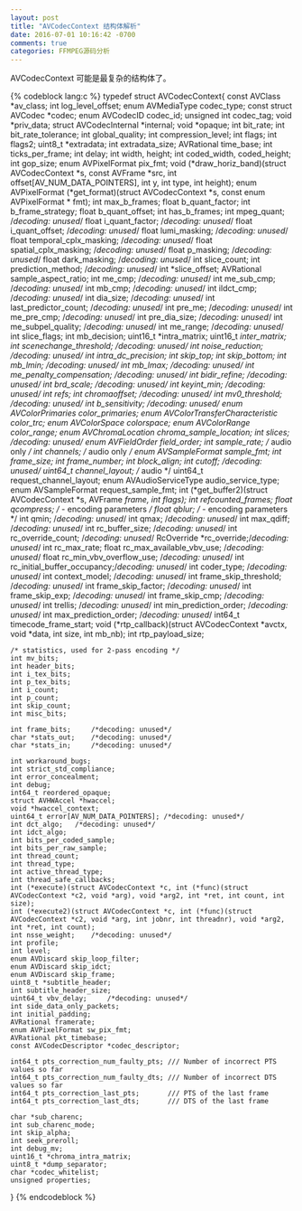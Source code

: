 ```yaml
---
layout: post
title: "AVCodecContext 结构体解析"
date: 2016-07-01 10:16:42 -0700
comments: true
categories: FFMPEG源码分析
---
```


AVCodecContext 可能是最复杂的结构体了。
<!--more-->

{% codeblock lang:c %}
typedef struct AVCodecContext{
	const AVClass *av_class;
	int log_level_offset;
	enum AVMediaType codec_type;
	const struct AVCodec *codec;
	enum AVCodecID     codec_id;
	unsigned int codec_tag;
	void *priv_data;
	struct AVCodecInternal *internal;
	void *opaque;
	int bit_rate;
	int bit_rate_tolerance;
	int global_quality;
	int compression_level;
	int flags;
	int flags2;
	uint8_t *extradata;
	int extradata_size;
	AVRational time_base;
	int ticks_per_frame;
	int delay;
	int width, height;
	int coded_width, coded_height;
	int gop_size;
	enum AVPixelFormat pix_fmt;
	void (*draw_horiz_band)(struct AVCodecContext *s,
                            const AVFrame *src, int offset[AV_NUM_DATA_POINTERS],
                            int y, int type, int height);
	enum AVPixelFormat (*get_format)(struct AVCodecContext *s, const enum AVPixelFormat * fmt);
	int max_b_frames;
	float b_quant_factor;
	int b_frame_strategy;
	float b_quant_offset;
	int has_b_frames;
	int mpeg_quant; 		/*decoding: unused*/
	float i_quant_factor; 	/*decoding: unused*/
	float i_quant_offset; 	/*decoding: unused*/
	float lumi_masking;		/*decoding: unused*/
	float temporal_cplx_masking; /*decoding: unused*/
	float spatial_cplx_masking;  /*decoding: unused*/
	float p_masking;		/*decoding: unused*/
	float dark_masking;		/*decoding: unused*/
	int slice_count;
	int prediction_method;	/*decoding: unused*/
	int *slice_offset;
	AVRational sample_aspect_ratio;
	int me_cmp;				/*decoding: unused*/
	int me_sub_cmp;			/*decoding: unused*/
	int mb_cmp;				/*decoding: unused*/
	int ildct_cmp;			/*decoding: unused*/
	int dia_size;			/*decoding: unused*/
	int last_predictor_count;	/*decoding: unused*/
	int pre_me;				/*decoding: unused*/
	int me_pre_cmp;			/*decoding: unused*/
	int pre_dia_size;		/*decoding: unused*/
	int me_subpel_quality;	/*decoding: unused*/
	int me_range;			/*decoding: unused*/
	int slice_flags;
	int mb_decision;
	uint16_t *intra_matrix;
	uint16_t *inter_matrix;
	int scenechange_threshold;	/*decoding: unused*/
	int noise_reduction;		/*decoding: unused*/
	int intra_dc_precision;
	int skip_top;
	int skip_bottom;
	int mb_lmin;			/*decoding: unused*/
	int mb_lmax;			/*decoding: unused*/
	int me_penalty_compensation;	/*decoding: unused*/
	int bidir_refine;		/*decoding: unused*/
	int brd_scale;			/*decoding: unused*/
	int keyint_min;			/*decoding: unused*/
	int refs;
	int chromaoffset;		/*decoding: unused*/
	int mv0_threshold;		/*decoding: unused*/
	int b_sensitivity;		/*decoding: unused*/
	enum AVColorPrimaries color_primaries;
	enum AVColorTransferCharacteristic color_trc;
	enum AVColorSpace colorspace;
	enum AVColorRange color_range;
	enum AVChromaLocation chroma_sample_location;
	int slices;				/*decoding: unused*/
	enum AVFieldOrder field_order;
	int sample_rate;		/* audio only */
	int channels; 			/* audio only */
	enum AVSampleFormat sample_fmt;
	int frame_size;
	int frame_number;
	int block_align;
	int cutoff;				/*decoding: unused*/
	uint64_t channel_layout;	/* audio */
	uint64_t request_channel_layout;
	enum AVAudioServiceType audio_service_type;
	enum AVSampleFormat request_sample_fmt;
	int (*get_buffer2)(struct AVCodecContext *s, AVFrame *frame, int flags);
	int refcounted_frames;
	float qcompress;	/* - encoding parameters */
	float qblur; 		/* - encoding parameters */
	int qmin;			/*decoding: unused*/
	int qmax;			/*decoding: unused*/
	int max_qdiff; 		/*decoding: unused*/
	int rc_buffer_size;		/*decoding: unused*/
	int rc_override_count;	/*decoding: unused*/
	RcOverride *rc_override;/*decoding: unused*/
	int rc_max_rate;
	float rc_max_available_vbv_use;	/*decoding: unused*/
	float rc_min_vbv_overflow_use;	/*decoding: unused*/
	int rc_initial_buffer_occupancy;/*decoding: unused*/
	int coder_type;				/*decoding: unused*/
	int context_model;			/*decoding: unused*/
	int frame_skip_threshold;	/*decoding: unused*/
	int frame_skip_factor;		/*decoding: unused*/
	int frame_skip_exp;			/*decoding: unused*/
	int frame_skip_cmp;			/*decoding: unused*/
	int trellis;				/*decoding: unused*/
	int min_prediction_order;	/*decoding: unused*/
	int max_prediction_order;	/*decoding: unused*/
	int64_t timecode_frame_start;
	void (*rtp_callback)(struct AVCodecContext *avctx, void *data, int size, int mb_nb);
	int rtp_payload_size;
    
	/* statistics, used for 2-pass encoding */
    int mv_bits;
    int header_bits;
    int i_tex_bits;
    int p_tex_bits;
    int i_count;
    int p_count;
    int skip_count;
    int misc_bits;

	int frame_bits;		/*decoding: unused*/
	char *stats_out;	/*decoding: unused*/
	char *stats_in;		/*decoding: unused*/
	
	int workaround_bugs;
	int strict_std_compliance;
	int error_concealment;
	int debug;
	int64_t reordered_opaque;
	struct AVHWAccel *hwaccel;
	void *hwaccel_context;
	uint64_t error[AV_NUM_DATA_POINTERS]; /*decoding: unused*/
	int dct_algo;	/*decoding: unused*/
	int idct_algo;
	int bits_per_coded_sample;
	int bits_per_raw_sample;
	int thread_count;
	int thread_type;
	int active_thread_type;
	int thread_safe_callbacks;
	int (*execute)(struct AVCodecContext *c, int (*func)(struct AVCodecContext *c2, void *arg), void *arg2, int *ret, int count, int size);
	int (*execute2)(struct AVCodecContext *c, int (*func)(struct AVCodecContext *c2, void *arg, int jobnr, int threadnr), void *arg2, int *ret, int count);
	int nsse_weight;	/*decoding: unused*/
	int profile;
	int level;
	enum AVDiscard skip_loop_filter;
	enum AVDiscard skip_idct;
	enum AVDiscard skip_frame;
	uint8_t *subtitle_header;
	int subtitle_header_size;
	uint64_t vbv_delay;		/*decoding: unused*/
	int side_data_only_packets;
	int initial_padding;
	AVRational framerate;
	enum AVPixelFormat sw_pix_fmt;
	AVRational pkt_timebase;
	const AVCodecDescriptor *codec_descriptor;

    int64_t pts_correction_num_faulty_pts; /// Number of incorrect PTS values so far
    int64_t pts_correction_num_faulty_dts; /// Number of incorrect DTS values so far
    int64_t pts_correction_last_pts;       /// PTS of the last frame
    int64_t pts_correction_last_dts;       /// DTS of the last frame

	char *sub_charenc;
	int sub_charenc_mode;
	int skip_alpha;
	int seek_preroll;
	int debug_mv;
	uint16_t *chroma_intra_matrix;
	uint8_t *dump_separator;
	char *codec_whitelist;
	unsigned properties;
		
}
{% endcodeblock %}
